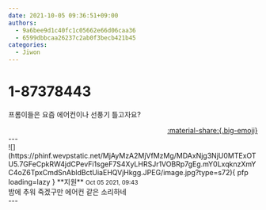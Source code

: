 ```yaml
---
date: 2021-10-05 09:36:51+09:00
authors:
  - 9a6bee9d1c40fc1c05662e66d06caa36
  - 6599dbbcaa26237c2ab0f3becb421b45
categories:
  - Jiwon
---
```


# 1-87378443

<div class="post-container" markdown="1">
<div class="content-container md-sidebar__scrollwrap" markdown="1">

프롬이들은 요즘 에어컨이나 선풍기 틀고자요?

</div>
</div>

<div style="text-align: right;" markdown="1">
<a href="https://weverse.io/fromis9/fanpost/1-87378443" style="text-align: right;">:material-share:{.big-emoji}</a>
</div>
---

<div class="comments-container md-sidebar__scrollwrap" markdown="1">
<div class="comment" markdown="1">
<div class='id-container' markdown="1">
![](https://phinf.wevpstatic.net/MjAyMzA2MjVfMzMg/MDAxNjg3NjU0MTExOTU5.7GFeCpkRW4jdCPevFi1sgeF7S4XyLHRSJr1VOBRp7gEg.mY0LxqknzXmYC4oZ6TpxCmdSnAbldBctUiaEHQVjHkgg.JPEG/image.jpg?type=s72){ pfp loading=lazy }
**<span class="artist">지원</span>** <small>Oct 05 2021, 09:43</small><br>
</div>
<div class='comment-body' markdown="1">
밤에 추워 죽겠구만 에어컨 같은 소리하네
</div>
</div>
</div>
---
